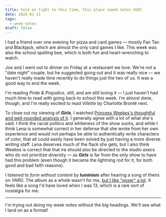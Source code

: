 ```yaml
---
title: hold on tight to this time, this place (week notes 020)
date: 2025-01-11
tags:
  - week-notes
draft: false
---
```

I had a friend over one evening for pizza and card games — mostly Fan Tan and Blackjack, which are almost the only card games I like. This week was also the school spelling bee, which is both fun and heart-wrenching to watch.

Joe and I went out to dinner on Friday at a restaurant we love. We're not a "date night" couple, but he suggested going out and it was really nice — we haven't really made time recently to do things just the two of us. It was a good way to end the week.

I'm reading *Pride & Prejudice*, still, and am still loving it — I just haven't had much time to read with going back to school this week. I'm almost done, though, and I'm really excited to read *Villette* by Charlotte Brontë next.

To close out my viewing of **_Girls_**, I watched [Princess Weekes's thoughtful and well-rounded analysis of it](https://m.youtube.com/watch?v=sQY0F_ioh6Q). I generally agree with a lot of what she's said. I think the racial politics and whiteness of the show sucks, and while I think Lena is somewhat correct in her defense that she wrote from her own experience and would not perhaps be able to authentically write characters of color, that all could easily have been solved by just having a more diverse writing staff. Lena deserves much of the flack she gets, but I also think Weekes is correct that that ire should also be directed to the studio execs who do not prioritize diversity — as **_Girls_** is far from the only show to have had this problem (even though it became the lightning rod for it, for both good and bad faith reasons).

I listened to *form without content* by **luminism** after hearing a song of theirs on *YARG*. The album as a whole wasn't for me, [but I like "poser" a lot](https://luminism.bandcamp.com/track/poser-2). It feels like a song I'd have loved when I was 13, which is a rare sort of nostalgia for me.

---
I'm trying out doing my week notes without the big headings. We'll see what I land on as a format!